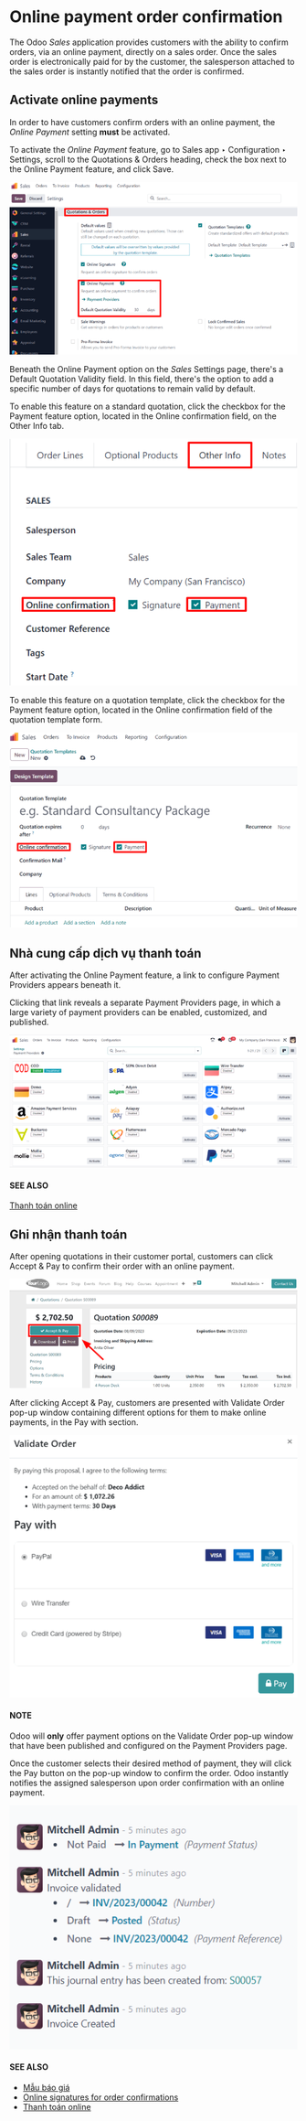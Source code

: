 # Online payment order confirmation

The Odoo *Sales* application provides customers with the ability to confirm orders, via an online
payment, directly on a sales order. Once the sales order is electronically paid for by the customer,
the salesperson attached to the sales order is instantly notified that the order is confirmed.

## Activate online payments

In order to have customers confirm orders with an online payment, the *Online Payment* setting
**must** be activated.

To activate the *Online Payment* feature, go to Sales app ‣ Configuration ‣
Settings, scroll to the Quotations & Orders heading, check the box next to the
Online Payment feature, and click Save.

![The online payment setting in the Odoo Sales application.](../../../../.gitbook/assets/online-payment-setting.png)

Beneath the Online Payment option on the *Sales* Settings page, there's a
Default Quotation Validity field. In this field, there's the option to add a specific
number of days for quotations to remain valid by default.

To enable this feature on a standard quotation, click the checkbox for the Payment
feature option, located in the Online confirmation field, on the Other Info
tab.

![The online payment setting on a standard quotation in Odoo Sales.](../../../../.gitbook/assets/online-payment-option-quotation.png)

To enable this feature on a quotation template, click the checkbox for the Payment
feature option, located in the Online confirmation field of the quotation template form.

![The online payment setting on quotation template forms in Odoo Sales.](../../../../.gitbook/assets/online-payment-option-quotation-template.png)

## Nhà cung cấp dịch vụ thanh toán

After activating the Online Payment feature, a link to configure Payment
Providers appears beneath it.

Clicking that link reveals a separate Payment Providers page, in which a large variety
of payment providers can be enabled, customized, and published.

![Payment providers page in Odoo Sales.](../../../../.gitbook/assets/payment-providers-page.png)

#### SEE ALSO
[Thanh toán online](applications/finance/payment_providers.md)

## Ghi nhận thanh toán

After opening quotations in their customer portal, customers can click Accept & Pay to
confirm their order with an online payment.

![The accept and pay button on an online quotation in Odoo Sales.](../../../../.gitbook/assets/accept-and-pay-button.png)

After clicking Accept & Pay, customers are presented with Validate Order
pop-up window containing different options for them to make online payments, in the Pay
with section.

![How to register a payment on a validate order pop-up window in Odoo Sales.](../../../../.gitbook/assets/validate-order-pay-with.png)

#### NOTE
Odoo will **only** offer payment options on the Validate Order pop-up window that
have been published and configured on the Payment Providers page.

Once the customer selects their desired method of payment, they will click the Pay
button on the pop-up window to confirm the order. Odoo instantly notifies the assigned salesperson
upon order confirmation with an online payment.

![Sample of notification that appears in the chatter when an online payment is made.](../../../../.gitbook/assets/payment-confirmation-notification-chatter.png)

#### SEE ALSO
- [Mẫu báo giá](applications/sales/sales/send_quotations/quote_template.md)
- [Online signatures for order confirmations](applications/sales/sales/send_quotations/get_signature_to_validate.md)
- [Thanh toán online](applications/finance/payment_providers.md)
